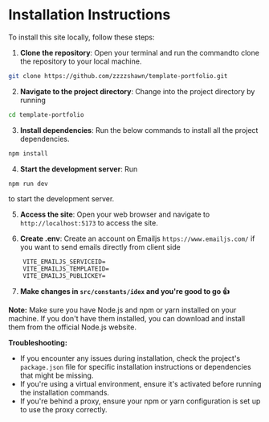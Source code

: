# Installation Instructions

To install this site locally, follow these steps:

1. **Clone the repository**: Open your terminal and run the commandto clone the repository to your local machine.

```bash
git clone https://github.com/zzzzshawn/template-portfolio.git
```

2.  **Navigate to the project directory**: Change into the project directory by running

```bash
cd template-portfolio
```

3. **Install dependencies**: Run the below commands to install all the project dependencies.

```bash
npm install
```




4.  **Start the development server**: Run 
```
npm run dev
```
to start the development server. 
 
5. **Access the site**: Open your web browser and navigate to `http://localhost:5173` to access the site.

6. **Create .env**: Create an account on Emailjs `https://www.emailjs.com/` if you want to send emails directly from client side 
```
    VITE_EMAILJS_SERVICEID=
    VITE_EMAILJS_TEMPLATEID=
    VITE_EMAILJS_PUBLICKEY=
```

7. **Make changes in `src/constants/idex` and you're good to go 👍**

**Note:** Make sure you have Node.js and npm or yarn installed on your machine. If you don't have them installed, you can download and install them from the official Node.js website.

**Troubleshooting:**

- If you encounter any issues during installation, check the project's `package.json` file for specific installation instructions or dependencies that might be missing.
- If you're using a virtual environment, ensure it's activated before running the installation commands.
- If you're behind a proxy, ensure your npm or yarn configuration is set up to use the proxy correctly.
